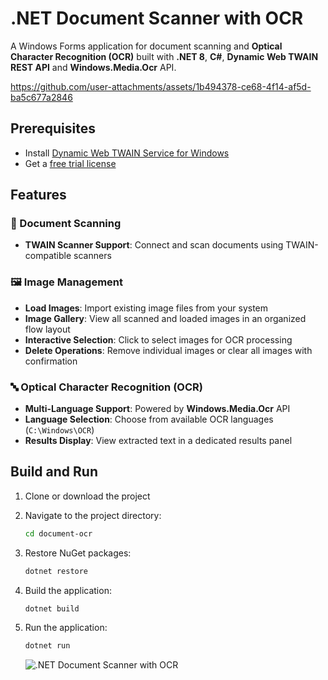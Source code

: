 # .NET Document Scanner with OCR

A Windows Forms application for document scanning and **Optical Character Recognition (OCR)** built with **.NET 8**, **C#**, **Dynamic Web TWAIN REST API** and **Windows.Media.Ocr** API.

https://github.com/user-attachments/assets/1b494378-ce68-4f14-af5d-ba5c677a2846

## Prerequisites
- Install [Dynamic Web TWAIN Service for Windows](https://demo.dynamsoft.com/DWT/DWTResources/dist/DynamsoftServiceSetup.msi)  
- Get a [free trial license](https://www.dynamsoft.com/customer/license/trialLicense/?product=dcv&package=cross-platform)

## Features

### 📄 Document Scanning
- **TWAIN Scanner Support**: Connect and scan documents using TWAIN-compatible scanners

### 🖼️ Image Management
- **Load Images**: Import existing image files from your system
- **Image Gallery**: View all scanned and loaded images in an organized flow layout
- **Interactive Selection**: Click to select images for OCR processing
- **Delete Operations**: Remove individual images or clear all images with confirmation

### 🔤 Optical Character Recognition (OCR)
- **Multi-Language Support**: Powered by **Windows.Media.Ocr** API
- **Language Selection**: Choose from available OCR languages (`C:\Windows\OCR`)
- **Results Display**: View extracted text in a dedicated results panel

## Build and Run
1. Clone or download the project
2. Navigate to the project directory:
   ```bash
   cd document-ocr
   ```
3. Restore NuGet packages:
   ```bash
   dotnet restore
   ```
4. Build the application:
   ```bash
   dotnet build
   ```
5. Run the application:
   ```bash
   dotnet run
   ```

   ![.NET Document Scanner with OCR](https://www.dynamsoft.com/codepool/img/2025/08/scan-ocr-document-dotnet.png)
